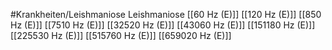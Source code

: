 #Krankheiten/Leishmaniose
Leishmaniose
[[60 Hz (E)]]
[[120 Hz (E)]]
[[850 Hz (E)]]
[[7510 Hz (E)]]
[[32520 Hz (E)]]
[[43060 Hz (E)]]
[[151180 Hz (E)]]
[[225530 Hz (E)]]
[[515760 Hz (E)]]
[[659020 Hz (E)]]